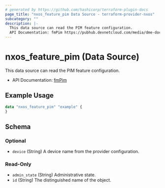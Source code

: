 ```yaml
---
# generated by https://github.com/hashicorp/terraform-plugin-docs
page_title: "nxos_feature_pim Data Source - terraform-provider-nxos"
subcategory: ""
description: |-
  This data source can read the PIM feature configuration.
  API Documentation: fmPim https://pubhub.devnetcloud.com/media/dme-docs-10-2-2/docs/Feature%20Management/fm:Pim/
---
```


# nxos_feature_pim (Data Source)

This data source can read the PIM feature configuration.

- API Documentation: [fmPim](https://pubhub.devnetcloud.com/media/dme-docs-10-2-2/docs/Feature%20Management/fm:Pim/)

## Example Usage

```terraform
data "nxos_feature_pim" "example" {
}
```

<!-- schema generated by tfplugindocs -->
## Schema

### Optional

- `device` (String) A device name from the provider configuration.

### Read-Only

- `admin_state` (String) Administrative state.
- `id` (String) The distinguished name of the object.


